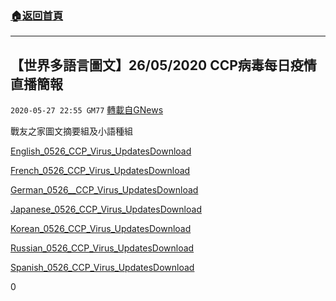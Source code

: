 ###  [:house:返回首頁](https://github.com/ourhimalayas/txt)
---

## 【世界多語言圖文】26/05/2020 CCP病毒每日疫情直播簡報
`2020-05-27 22:55 GM77` [轉載自GNews](https://gnews.org/zh-hant/214942/)

戰友之家圖文摘要組及小語種組

[English\_0526\_CCP\_Virus\_Updates](https://s3.amazonaws.com/gnews-media-offload/wp-content/uploads/2020/05/27224914/English_0526_CCP_Virus_Updates.pdf)[Download](https://s3.amazonaws.com/gnews-media-offload/wp-content/uploads/2020/05/27224914/English_0526_CCP_Virus_Updates.pdf)

[French\_0526\_CCP\_Virus\_Updates](https://s3.amazonaws.com/gnews-media-offload/wp-content/uploads/2020/05/27224922/French_0526_CCP_Virus_Updates_-.pdf)[Download](https://s3.amazonaws.com/gnews-media-offload/wp-content/uploads/2020/05/27224922/French_0526_CCP_Virus_Updates_-.pdf)

[German\_0526\_\_CCP\_Virus\_Updates](https://s3.amazonaws.com/gnews-media-offload/wp-content/uploads/2020/05/27224927/German_0526__CCP_Virus_Updates.pdf)[Download](https://s3.amazonaws.com/gnews-media-offload/wp-content/uploads/2020/05/27224927/German_0526__CCP_Virus_Updates.pdf)

[Japanese\_0526\_CCP\_Virus\_Updates](https://s3.amazonaws.com/gnews-media-offload/wp-content/uploads/2020/05/27224930/Japanese_0526_CCP_Virus_Updates.pdf)[Download](https://s3.amazonaws.com/gnews-media-offload/wp-content/uploads/2020/05/27224930/Japanese_0526_CCP_Virus_Updates.pdf)

[Korean\_0526\_CCP\_Virus\_Updates](https://s3.amazonaws.com/gnews-media-offload/wp-content/uploads/2020/05/27224937/Korean_0526_CCP_Virus_Updates.pdf)[Download](https://s3.amazonaws.com/gnews-media-offload/wp-content/uploads/2020/05/27224937/Korean_0526_CCP_Virus_Updates.pdf)

[Russian\_0526\_CCP\_Virus\_Updates](https://s3.amazonaws.com/gnews-media-offload/wp-content/uploads/2020/05/27224941/Russian_0526_CCP_Virus_Updates.pdf)[Download](https://s3.amazonaws.com/gnews-media-offload/wp-content/uploads/2020/05/27224941/Russian_0526_CCP_Virus_Updates.pdf)

[Spanish\_0526\_CCP\_Virus\_Updates](https://s3.amazonaws.com/gnews-media-offload/wp-content/uploads/2020/05/27224944/Spanish_0526_CCP_Virus_Updates.pdf)[Download](https://s3.amazonaws.com/gnews-media-offload/wp-content/uploads/2020/05/27224944/Spanish_0526_CCP_Virus_Updates.pdf)

0
